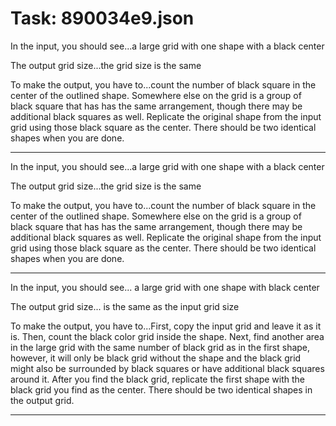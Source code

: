 # Task: 890034e9.json

In the input, you should see...a large grid with one shape with a black center

The output grid size...the grid size is the same

To make the output, you have to...count the number of black square in the center of the outlined shape. Somewhere else on the grid is a group of black square that has has the same arrangement, though there may be additional black squares as well. Replicate the original shape from the input grid using those black square as the center. There should be two identical shapes when you are done.

---

In the input, you should see...a large grid with one shape with a black center

The output grid size...the grid size is the same

To make the output, you have to...count the number of black square in the center of the outlined shape. Somewhere else on the grid is a group of black square that has has the same arrangement, though there may be additional black squares as well. Replicate the original shape from the input grid using those black square as the center. There should be two identical shapes when you are done.

---

In the input, you should see... a large grid with one shape with black center

The output grid size... is the same as the input grid size

To make the output, you have to...First, copy the input grid and leave it as it is. Then, count the black color grid inside the shape. Next, find another area in the large grid with the same number of black grid as in the first shape, however, it will only be black grid without the shape and the black grid might also be surrounded by black squares or have additional black squares around it. After you find the black grid, replicate the first shape with the black grid you find as the center. There should be two identical shapes in the output grid.

---

